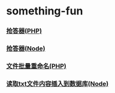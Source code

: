 # something-fun
### [抢答器(PHP)](./responder/php)
### [抢答器(Node)](./responder/node)
### [文件批量重命名(PHP)](./file-rename/php)
### [读取txt文件内容插入到数据库(Node)](./load-txt-to-database/node)